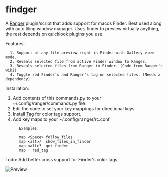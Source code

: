 # findger

A [Ranger](https://github.com/ranger/ranger) plugin/script that adds support for macos Finder. Best used along with auto tiling window manager. Uses finder to preview virtually anything, the rest depends on quicklook plugins you use.

Features:
```
  1. Support of any file preview right in Finder with Gallery view mode.
  2. Reveals selected file from active Finder window to Ranger.
  3. Reveals selected files from Ranger in Finder. (Code from Ranger's wiki)
  4. Toggle red Finder's and Ranger's tag on selected files. (Needs a dependency)
```

Installation:

  1. Add contents of this commands.py to your ~/.config/ranger/commands.py file.
  2. Edit the code to set your key mappings for directional keys.
  3. Install [Tag](https://github.com/jdberry/tag) for color tags support.
  4. Add key maps to your ~/.config/ranger/rc.conf

```
      Examples:

      map <Space> follow_files
      map <alt>/  show_files_in_finder
      map <alt>?  get_finder
      map ' red_tag
```

Todo: Add better cross support for Finder's color tags.

![Preview](https://github.com/Bellavene/findger/blob/main/Preview.gif?raw=true "Preview")
